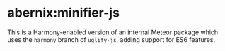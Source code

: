 # abernix:minifier-js

This is a Harmony-enabled version of an internal Meteor package which uses the `harmony` branch of `uglify-js`, adding support for ES6 features.